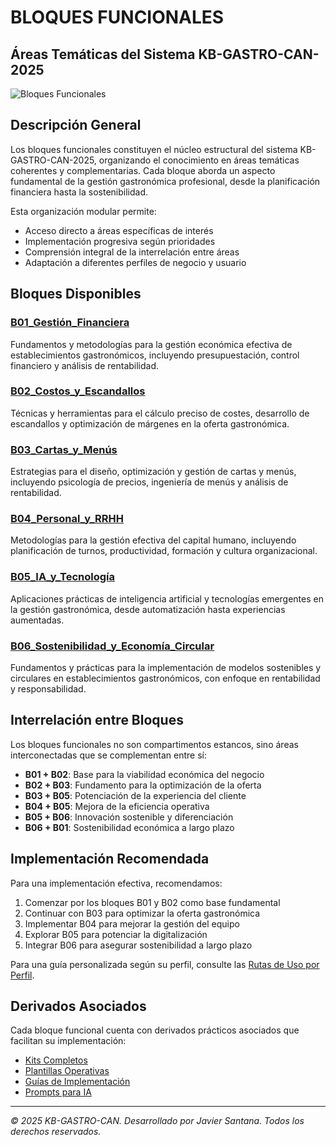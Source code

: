 # BLOQUES FUNCIONALES

## Áreas Temáticas del Sistema KB-GASTRO-CAN-2025

![Bloques Funcionales](https://images.unsplash.com/photo-1582673935629-0db3a4f36b54?ixlib=rb-4.0.3&ixid=M3wxMjA3fDB8MHxwaG90by1wYWdlfHx8fGVufDB8fHx8fA%3D%3D&auto=format&fit=crop&w=1074&q=80)

## Descripción General

Los bloques funcionales constituyen el núcleo estructural del sistema KB-GASTRO-CAN-2025, organizando el conocimiento en áreas temáticas coherentes y complementarias. Cada bloque aborda un aspecto fundamental de la gestión gastronómica profesional, desde la planificación financiera hasta la sostenibilidad.

Esta organización modular permite:
- Acceso directo a áreas específicas de interés
- Implementación progresiva según prioridades
- Comprensión integral de la interrelación entre áreas
- Adaptación a diferentes perfiles de negocio y usuario

## Bloques Disponibles

### [B01_Gestión_Financiera](./B01_Gestion_Financiera/README.md)
Fundamentos y metodologías para la gestión económica efectiva de establecimientos gastronómicos, incluyendo presupuestación, control financiero y análisis de rentabilidad.

### [B02_Costos_y_Escandallos](./B02_Costos_y_Escandallos/README.md)
Técnicas y herramientas para el cálculo preciso de costes, desarrollo de escandallos y optimización de márgenes en la oferta gastronómica.

### [B03_Cartas_y_Menús](./B03_Cartas_y_Menus/README.md)
Estrategias para el diseño, optimización y gestión de cartas y menús, incluyendo psicología de precios, ingeniería de menús y análisis de rentabilidad.

### [B04_Personal_y_RRHH](./B04_Personal_y_RRHH/README.md)
Metodologías para la gestión efectiva del capital humano, incluyendo planificación de turnos, productividad, formación y cultura organizacional.

### [B05_IA_y_Tecnología](./B05_IA_y_Tecnologia/README.md)
Aplicaciones prácticas de inteligencia artificial y tecnologías emergentes en la gestión gastronómica, desde automatización hasta experiencias aumentadas.

### [B06_Sostenibilidad_y_Economía_Circular](./B06_Sostenibilidad_y_Economia_Circular/README.md)
Fundamentos y prácticas para la implementación de modelos sostenibles y circulares en establecimientos gastronómicos, con enfoque en rentabilidad y responsabilidad.

## Interrelación entre Bloques

Los bloques funcionales no son compartimentos estancos, sino áreas interconectadas que se complementan entre sí:

- **B01 + B02**: Base para la viabilidad económica del negocio
- **B02 + B03**: Fundamento para la optimización de la oferta
- **B03 + B05**: Potenciación de la experiencia del cliente
- **B04 + B05**: Mejora de la eficiencia operativa
- **B05 + B06**: Innovación sostenible y diferenciación
- **B06 + B01**: Sostenibilidad económica a largo plazo

## Implementación Recomendada

Para una implementación efectiva, recomendamos:

1. Comenzar por los bloques B01 y B02 como base fundamental
2. Continuar con B03 para optimizar la oferta gastronómica
3. Implementar B04 para mejorar la gestión del equipo
4. Explorar B05 para potenciar la digitalización
5. Integrar B06 para asegurar sostenibilidad a largo plazo

Para una guía personalizada según su perfil, consulte las [Rutas de Uso por Perfil](../05_PUBLICACION/Rutas_de_Uso_por_Perfil/README.md).

## Derivados Asociados

Cada bloque funcional cuenta con derivados prácticos asociados que facilitan su implementación:

- [Kits Completos](../03_DERIVADOS/Kits/README.md)
- [Plantillas Operativas](../03_DERIVADOS/Plantillas/README.md)
- [Guías de Implementación](../03_DERIVADOS/Guias/README.md)
- [Prompts para IA](../03_DERIVADOS/Prompts_GPT/README.md)

---

*© 2025 KB-GASTRO-CAN. Desarrollado por Javier Santana. Todos los derechos reservados.*
